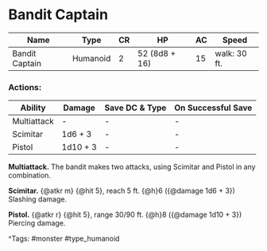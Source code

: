 # Bandit Captain

| Name | Type | CR | HP | AC | Speed |
|------|------|----|----|----|-------|
| Bandit Captain | Humanoid | 2 | 52 (8d8 + 16) | 15 | walk: 30 ft. |

### Actions:

| Ability | Damage | Save DC & Type | On Successful Save |
|---------|--------|----------------|--------------------|
| Multiattack | - | - | - |
| Scimitar | 1d6 + 3 | - | - |
| Pistol | 1d10 + 3 | - | - |


**Multiattack.** The bandit makes two attacks, using Scimitar and Pistol in any combination.

**Scimitar.** {@atkr m} {@hit 5}, reach 5 ft. {@h}6 ({@damage 1d6 + 3}) Slashing damage.

**Pistol.** {@atkr r} {@hit 5}, range 30/90 ft. {@h}8 ({@damage 1d10 + 3}) Piercing damage.

^Tags: #monster #type_humanoid